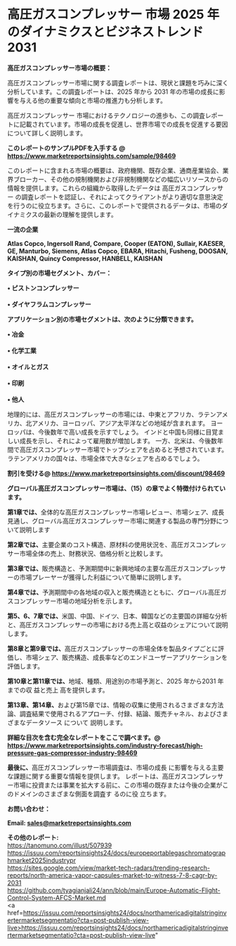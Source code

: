 # 高圧ガスコンプレッサー 市場 2025 年のダイナミクスとビジネストレンド 2031

<strong><b>高圧ガスコンプレッサー市場の概要：</b></strong>

高圧ガスコンプレッサー市場に関する調査レポートは、現状と課題を巧みに深く分析しています。この調査レポートは、2025 年から 2031 年の市場の成長に影響を与える他の重要な傾向と市場の推進力も分析します。

高圧ガスコンプレッサー 市場におけるテクノロジーの進歩も、この調査レポートに記載されています。市場の成長を促進し、世界市場での成長を促進する要因について詳しく説明します。

<strong>このレポートのサンプルPDFを入手する @ <a href=https://www.marketreportsinsights.com/sample/98469>https://www.marketreportsinsights.com/sample/98469</a></strong>

このレポートに含まれる市場の概要は、政府機関、既存企業、通商産業協会、業界ブローカー、その他の規制機関および非規制機関などの幅広いリソースからの情報を提供します。これらの組織から取得したデータは 高圧ガスコンプレッサー の調査レポートを認証し、それによってクライアントがより適切な意思決定を行うのに役立ちます。さらに、このレポートで提供されるデータは、市場のダイナミクスの最新の理解を提供します。

<strong>一流の企業</strong>

<strong><b>Atlas Copco, Ingersoll Rand, Compare, Cooper (EATON), Sullair, KAESER, GE, Manturbo, Siemens, Atlas Copco, EBARA, Hitachi, Fusheng, DOOSAN, KAISHAN, Quincy Compressor, HANBELL, KAISHAN</b></strong>

<strong><b>タイプ別の市場セグメント、カバー：</b></strong>

<strong>• ピストンコンプレッサー<br><br>• ダイヤフラムコンプレッサー</strong>

<strong><b>アプリケーション別の市場セグメントは、次のように分類できます。</b></strong>

<strong>• 冶金<br><br>• 化学工業<br><br>• オイルとガス<br><br>• 印刷<br><br>• 他人</strong>

 地理的には、高圧ガスコンプレッサーの市場には、中東とアフリカ、ラテンアメリカ、北アメリカ、ヨーロッパ、アジア太平洋などの地域が含まれます。 ヨーロッパは、今後数年で高い成長を示すでしょう。 インドと中国も同様に目覚ましい成長を示し、それによって雇用数が増加します。 一方、北米は、今後数年間で高圧ガスコンプレッサー市場でトップシェアを占めると予想されています。 ラテンアメリカの国々は、市場全体で大きなシェアを占めるでしょう。

<strong>割引を受ける@ <a href=https://www.marketreportsinsights.com/discount/98469>https://www.marketreportsinsights.com/discount/98469</a></strong>

<strong><b>グローバル高圧ガスコンプレッサー市場は、（15）の章でよく特徴付けられています。</b></strong>

<strong><b>第</b></strong><strong><b>1章では、</b></strong>全体的な高圧ガスコンプレッサー市場レビュー、市場シェア、成長見通し、グローバル高圧ガスコンプレッサー市場に関連する製品の専門分野について説明します

<strong><b>第2章では、</b></strong>主要企業のコスト構造、原材料の使用状況を、高圧ガスコンプレッサー市場全体の売上、財務状況、価格分析と比較します。

<strong><b>第3章では、</b></strong>販売構造と、予測期間中に新興地域の主要な高圧ガスコンプレッサーの市場プレーヤーが獲得した利益について簡単に説明します。

<strong><b>第4章では、</b></strong>予測期間中の各地域の収入と販売構造とともに、グローバル高圧ガスコンプレッサー市場の地域分析を示します。

<strong><b>第5、6、7章では、</b></strong>米国、中国、ドイツ、日本、韓国などの主要国の詳細な分析と、高圧ガスコンプレッサーの市場における売上高と収益のシェアについて説明します。

<strong><b>第8章と第9章では、</b></strong>高圧ガスコンプレッサーの市場全体を製品タイプごとに評価し、市場シェア、販売構造、成長率などのエンドユーザーアプリケーションを評価します。

<strong><b>第10章と第11章では、</b></strong>地域、種類、用途別の市場予測と、2025 年から2031 年までの収 益と売上 高を提供します。

<strong><b>第13章、第14章、</b></strong>および第15章では、情報の収集に使用されるさまざまな方法論、調査結果で使用されるアプローチ、付録、結論、販売チャネル、およびさまざまなデータソース について 説明します。

<strong>詳細な目次を含む完全なレポートをここで調べます。@ <a href=https://www.marketreportsinsights.com/industry-forecast/high-pressure-gas-compressor-industry-98469>https://www.marketreportsinsights.com/industry-forecast/high-pressure-gas-compressor-industry-98469</a></strong>

<strong><b>最後に、</b></strong>高圧ガスコンプレッサー市場調査は、市場の成長 に影響を</a>与える主要な課題に関する重要な情報を提供します。 レポートは、高圧ガスコンプレッサー市場に投資または事業を拡大する前に、この市場の既存または今後の企業がこのドメインのさまざまな側面を調査す るのに役 立ちます。

<strong><b>お問い合わせ：</b></strong>

<strong>Email: </strong><a href=mailto:sales@marketreportsinsights.com><strong>sales@marketreportsinsights.com</strong></a>

<strong>その他のレポート:</strong>
<br>
<a href=https://tanomuno.com/illust/507939>https://tanomuno.com/illust/507939</a>
<br>
<a href=https://issuu.com/reportsinsights24/docs/europeportablegaschromatographmarket2025industrypr>https://issuu.com/reportsinsights24/docs/europeportablegaschromatographmarket2025industrypr</a>
<br>
<a href=https://sites.google.com/view/market-tech-radars/trending-research-reports/north-america-vapor-capsules-market-to-witness-7-8-cagr-by-2031>https://sites.google.com/view/market-tech-radars/trending-research-reports/north-america-vapor-capsules-market-to-witness-7-8-cagr-by-2031</a>
<br>
<a href=https://github.com/tyagianjali24/ann/blob/main/Europe-Automatic-Flight-Control-System-AFCS-Market.md>https://github.com/tyagianjali24/ann/blob/main/Europe-Automatic-Flight-Control-System-AFCS-Market.md</a>
<br>
<a href=https://issuu.com/reportsinsights24/docs/northamericadigitalstringinvertermarketsegmentatio?cta=post-publish-view-live>https://issuu.com/reportsinsights24/docs/northamericadigitalstringinvertermarketsegmentatio?cta=post-publish-view-live</a>"
